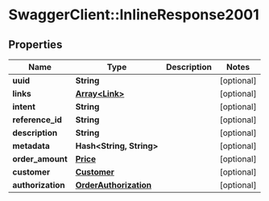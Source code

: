 # SwaggerClient::InlineResponse2001

## Properties
Name | Type | Description | Notes
------------ | ------------- | ------------- | -------------
**uuid** | **String** |  | [optional] 
**links** | [**Array&lt;Link&gt;**](Link.md) |  | [optional] 
**intent** | **String** |  | [optional] 
**reference_id** | **String** |  | [optional] 
**description** | **String** |  | [optional] 
**metadata** | **Hash&lt;String, String&gt;** |  | [optional] 
**order_amount** | [**Price**](Price.md) |  | [optional] 
**customer** | [**Customer**](Customer.md) |  | [optional] 
**authorization** | [**OrderAuthorization**](OrderAuthorization.md) |  | [optional] 

